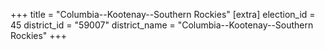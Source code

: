 +++
title = "Columbia--Kootenay--Southern Rockies"
[extra]
election_id = 45
district_id = "59007"
district_name = "Columbia--Kootenay--Southern Rockies"
+++
